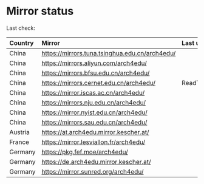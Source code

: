 <script src="./time.js"></script>
# Mirror status
Last check: <script type="text/javascript">localize(1744557881.964183);</script>

|Country|Mirror|Last update|
|:------|:-----|:----------|
|China|https://mirrors.tuna.tsinghua.edu.cn/arch4edu/|<script type="text/javascript">localize(1744526502);</script>|
|China|https://mirrors.aliyun.com/arch4edu/|<script type="text/javascript">localize(1744526502);</script>|
|China|https://mirrors.bfsu.edu.cn/arch4edu/|<script type="text/javascript">localize(1744483220);</script>|
|China|https://mirrors.cernet.edu.cn/arch4edu/|ReadTimeout|
|China|https://mirror.iscas.ac.cn/arch4edu/|<script type="text/javascript">localize(1744526502);</script>|
|China|https://mirrors.nju.edu.cn/arch4edu/|<script type="text/javascript">localize(1744440008);</script>|
|China|https://mirror.nyist.edu.cn/arch4edu/|<script type="text/javascript">localize(1744526502);</script>|
|China|https://mirrors.sau.edu.cn/arch4edu/|<script type="text/javascript">localize(1731653531);</script>|
|Austria|https://at.arch4edu.mirror.kescher.at/|<script type="text/javascript">localize(1744526502);</script>|
|France|https://mirror.lesviallon.fr/arch4edu/|<script type="text/javascript">localize(1744526502);</script>|
|Germany|https://pkg.fef.moe/arch4edu/|<script type="text/javascript">localize(1744526502);</script>|
|Germany|https://de.arch4edu.mirror.kescher.at/|<script type="text/javascript">localize(1744526502);</script>|
|Germany|https://mirror.sunred.org/arch4edu/|<script type="text/javascript">localize(1744526502);</script>|

<script src="./tablefilter/tablefilter.js"></script>
<script src="./table.js"></script>